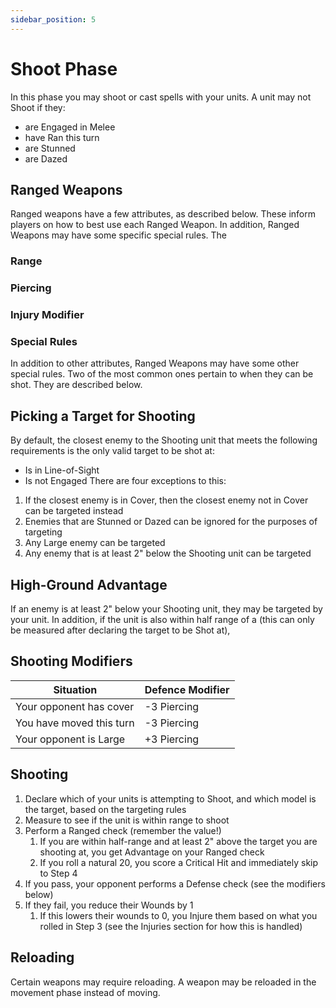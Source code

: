 ```yaml
---
sidebar_position: 5
---
```

# Shoot Phase
In this phase you may shoot or cast spells with your units. A unit may not Shoot if they:
* are Engaged in Melee
* have Ran this turn
* are Stunned
* are Dazed


## Ranged Weapons

Ranged weapons have a few attributes, as described below. These inform players on how to best use each Ranged Weapon. In addition, Ranged Weapons may have some specific special rules. The

### Range

### Piercing

### Injury Modifier

### Special Rules

In addition to other attributes, Ranged Weapons may have some other special rules. Two of the most common ones pertain to when they can be shot. They are described below.







## Picking a Target for Shooting
By default, the closest enemy to the Shooting unit that meets the following requirements is the only valid target to be shot at:
* Is in Line-of-Sight
* Is not Engaged
There are four exceptions to this:
1. If the closest enemy is in Cover, then the closest enemy not in Cover can be targeted instead
2. Enemies that are Stunned or Dazed can be ignored for the purposes of targeting
3. Any Large enemy can be targeted
4. Any enemy that is at least 2" below the Shooting unit can be targeted

<!--
JP 25-03-25:
Example to use:
From closest to furthest:
Stunned in Cover (Can shoot)
Stunned in Cover (Can shoot)
In Cover (Can shoot)
In Cover (Cannot shoot)
Not In Cover (Can shoot)
Not In Cover (Cannot shoot)
Large (Can shoot)
Someone that is at least 2" below the shooter (Can shoot)

Give explanation why each can or cannot be shot at
-->

## High-Ground Advantage

If an enemy is at least 2" below your Shooting unit, they may be targeted by your unit. In addition, if the unit is also within half range of a  (this can only be measured after declaring the target to be Shot at),

## Shooting Modifiers


| Situation                | Defence Modifier |
| ------------------------ | ---------------- |
| Your opponent has cover  | -3 Piercing      |
| You have moved this turn | -3 Piercing      |
| Your opponent is Large   | +3 Piercing      |


## Shooting
1. Declare which of your units is attempting to Shoot, and which model is the target, based on the targeting rules
2. Measure to see if the unit is within range to shoot
3. Perform a Ranged check (remember the value!)
	1. If you are within half-range and at least 2" above the target you are shooting at, you get Advantage on your Ranged check
	2. If you roll a natural 20, you score a Critical Hit and immediately skip to Step 4
4. If you pass, your opponent performs a Defense check (see the modifiers below)
5. If they fail, you reduce their Wounds by 1
	1. If this lowers their wounds to 0, you Injure them based on what you rolled in Step 3 (see the Injuries section for how this is handled)






## Reloading
Certain weapons may require reloading. A weapon may be reloaded in the movement phase instead of moving.
